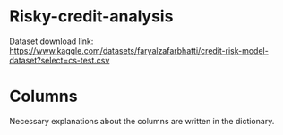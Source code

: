 # Risky-credit-analysis

Dataset download link: https://www.kaggle.com/datasets/faryalzafarbhatti/credit-risk-model-dataset?select=cs-test.csv

# Columns

Necessary explanations about the columns are written in the dictionary.
